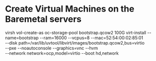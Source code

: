 # Create Virtual Machines on the Baremetal servers

virsh vol-create-as oc-storage-pool  bootstrap.qcow2 100G
virt-install --name=bootstrap --ram=16000 --vcpus=8 --mac=52:54:00:02:85:01 \
--disk path=/var/lib/uvtool/libvirt/images/bootstrap.qcow2,bus=virtio \
--pxe --noautoconsole --graphics=vnc --hvm \
--network network=ocp,model=virtio --boot hd,network


